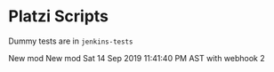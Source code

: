 # Platzi Scripts

Dummy tests are in `jenkins-tests`

New mod
New mod Sat 14 Sep 2019 11:41:40 PM AST with webhook
2
